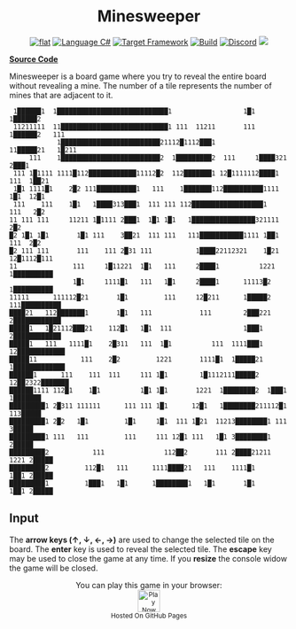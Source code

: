 <h1 align="center">
	Minesweeper
</h1>

<p align="center">
	<a href="https://github.com/ZacharyPatten/dotnet-console-games" alt="GitHub repo"><img alt="flat" src="https://raw.githubusercontent.com/ZacharyPatten/dotnet-console-games/main/.github/resources/github-repo-black.svg"></a>
	<a href="https://docs.microsoft.com/en-us/dotnet/csharp/" alt="GitHub repo"><img alt="Language C#" src="https://raw.githubusercontent.com/ZacharyPatten/dotnet-console-games/main/.github/resources/language-csharp.svg"></a>
	<a href="https://dotnet.microsoft.com/download"><img src="https://raw.githubusercontent.com/ZacharyPatten/dotnet-console-games/main/.github/resources/dotnet-badge.svg" title="Target Framework" alt="Target Framework"></a>
	<a href="https://github.com/ZacharyPatten/dotnet-console-games/actions"><img src="https://github.com/ZacharyPatten/dotnet-console-games/workflows/Minesweeper%20Build/badge.svg" title="Goto Build" alt="Build"></a>
	<a href="https://discord.gg/4XbQbwF" alt="Discord"><img src="https://raw.githubusercontent.com/ZacharyPatten/dotnet-console-games/main/.github/resources/discord-badge.svg" title="Go To Discord Server" alt="Discord"/></a>
	<a href="https://github.com/ZacharyPatten/dotnet-console-games/blob/master/LICENSE" alt="license"><img src="https://raw.githubusercontent.com/ZacharyPatten/dotnet-console-games/main/.github/resources/license-MIT-green.svg" /></a>
</p>

**[Source Code](Program.cs)**

Minesweeper is a board game where you try to reveal the entire board without revealing a mine. The number of a tile represents the number of mines that are adjacent to it.

```
 1██████1  1████████████████████████████1                  1█1 1██████2
 11211111  11███████████████████████████1 111  11211       111 1██████2   111
            1█████████████████████████21112█1112███1          11█████21   1█211
     111    1█████████████████████████2  1█████████2  111     1████321    2███1
 111 1█1111 1111█112████████████11112█2  112███████1 12█1111112████1 111  1██21
 1█1 1111█1    2█2 111██████████1   111    1███████112██████████1111 1█1  12█1
 111    111    1█1   1████313███1  111 111 112██████████████████1    111   2█2
11 111 111     11211 1█1111 2███1  1█1 1█1   1████████████████321111       2█2
█2 1█1 1█1       1█1 111    3██21  111 111   111███████████1111 1██1  111  2█2
█2 111 111       111    111 2█31 111           1████22112321    1█21 12█1112█111
11              111     1█11221  1█1   111     2████1          1221  1██████████
                1█1     1111█1   111   1█1     2████1      11113█2   1██████████
11111      111112█21       1█1         111     12█211      1█████2 111██████████
████21   112███████1       1█1   111            111        2███221 2████████████
█████1   1█21112███21    112█1   1█1  111                  1███1   2████████████
█████1   111   1111█1    2█311   111  1█1          111  1111███1  12████████████
█████11           111    2█2         1221       1111█1  1█████21  1█████████████
██████1      111    111  111     111 1█1        1█1112111█████2  12██2322███████
██████1111 112█1    1█1          1█1 1█1       1221  1████████2  1███1  1███████
█████████1 2█311 111111      111 111 1█1      12█1   1████████211112█1  113█████
█████████1 2█2   1█1         1█1     1█1  111 1█21  11213████████1 111    3█████
█████████1 111   111         111     111 12█1 111   1█1 3████████1        2█████
█████████2           111               112██2       111 2████21211   1221 2█████
█████████2         112█1   111      1111████21   111    1111█1       1██1 2█████
█████████1         1███1   1█1      1████████1   1█1       1█1       1██1 2█████
```

## Input

The **arrow keys (↑, ↓, ←, →)** are used to change the selected tile on the board. The **enter** key is used to reveal the selected tile. The **escape** key may be used to close the game at any time. If you **resize** the console widow the game will be closed.

<p align="center">
	You can play this game in your browser:
	<br />
	<a href="https://zacharypatten.github.io/dotnet-console-games/Minesweeper" alt="Play Now">
		<sub><img height="40"src="https://raw.githubusercontent.com/ZacharyPatten/dotnet-console-games/main/.github/resources/play-badge.svg" title="Play Now" alt="Play Now"/></sub>
	</a>
	<br />
	<sup>Hosted On GitHub Pages</sup>
</p>
